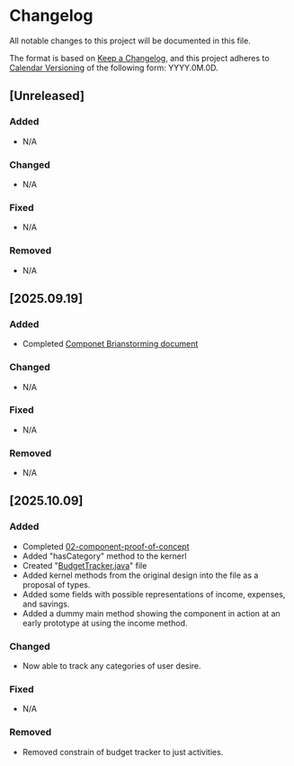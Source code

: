 # Changelog

All notable changes to this project will be documented in this file.

The format is based on [Keep a Changelog](https://keepachangelog.com/en/1.1.0/),
and this project adheres to [Calendar Versioning](https://calver.org/) of
the following form: YYYY.0M.0D.

## [Unreleased]

### Added

- N/A

### Changed

- N/A

### Fixed

- N/A

### Removed

- N/A

## [2025.09.19]

### Added

- Completed [Componet Brianstorming document](doc/01-component-brainstorming/01-component-brainstorming.md)

### Changed

- N/A

### Fixed

- N/A

### Removed

- N/A

## [2025.10.09]

### Added

- Completed [02-component-proof-of-concept](doc\02-component-proof-of-concept\02-component-proof-of-concept.md)
- Added "hasCategory" method to the kernerl
- Created "[BudgetTracker.java](src\BudgetTracker.java)" file
- Added kernel methods from the original design into the file as a proposal of types.
- Added some fields with possible representations of income, expenses, and savings.
- Added a dummy main method showing the component in action at an early prototype at using the income method.

### Changed

- Now able to track any categories of user desire.

### Fixed

- N/A

### Removed

- Removed constrain of budget tracker to just activities.
